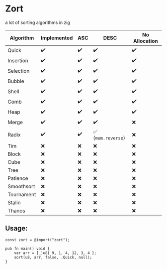 # Zort

a lot of sorting algorithms in zig

| Algorithm | Implemented | ASC | DESC | No Allocation |
| ------------ | ------------- | ------------- | ------------- | ------------- |
| Quick | :heavy_check_mark: | :heavy_check_mark: | :heavy_check_mark: | :heavy_check_mark: |
| Insertion | :heavy_check_mark: | :heavy_check_mark: | :heavy_check_mark: | :heavy_check_mark: |
| Selection | :heavy_check_mark: | :heavy_check_mark: | :heavy_check_mark: | :heavy_check_mark: |
| Bubble | :heavy_check_mark: | :heavy_check_mark: | :heavy_check_mark: | :heavy_check_mark: |
| Shell | :heavy_check_mark: | :heavy_check_mark: | :heavy_check_mark: | :heavy_check_mark: |
| Comb | :heavy_check_mark: | :heavy_check_mark: | :heavy_check_mark: | :heavy_check_mark: |
| Heap | :heavy_check_mark: | :heavy_check_mark: | :heavy_check_mark: | :heavy_check_mark: |
| Merge | :heavy_check_mark: | :heavy_check_mark: | :heavy_check_mark: | :x: |
| Radix | :heavy_check_mark: | :heavy_check_mark: | :white_check_mark: (`mem.reverse`) | :x: |
| Tim | :x: | :x: | :x: | :x: |
| Block | :x: | :x: | :x: | :x: |
| Cube | :x: | :x: | :x: | :x: |
| Tree | :x: | :x: | :x: | :x: |
| Patience | :x: | :x: | :x: | :x: |
| Smoothsort | :x: | :x: | :x: | :x: |
| Tournament | :x: | :x: | :x: | :x: |
| Stalin | :x: | :x: | :x: | :x: |
| Thanos | :x: | :x: | :x: | :x: |

## Usage:
```zig
const zort = @import("zort");

pub fn main() void {
    var arr = [_]u8{ 9, 1, 4, 12, 3, 4 };
    sort(u8, arr, false, .Quick, null);
}
```